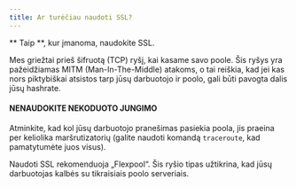 ```yaml
---
title: Ar turėčiau naudoti SSL?
---
```


** Taip **, kur įmanoma, naudokite SSL.

Mes griežtai prieš šifruotą (TCP) ryšį, kai kasame savo poole. Šis ryšys yra pažeidžiamas MITM (Man-In-The-Middle) atakoms, o tai reiškia, kad jei kas nors piktybiškai atsistos tarp jūsų darbuotojo ir poolo, gali būti pavogta dalis jūsų hashrate.

#### NENAUDOKITE NEKODUOTO JUNGIMO

Atminkite, kad kol jūsų darbuotojo pranešimas pasiekia poola, jis praeina per keliolika maršrutizatorių (galite naudoti komandą ` traceroute `, kad pamatytumėte juos visus).

Naudoti SSL rekomenduoja „Flexpool“. Šis ryšio tipas užtikrina, kad jūsų darbuotojas kalbės su tikraisiais poolo serveriais.
